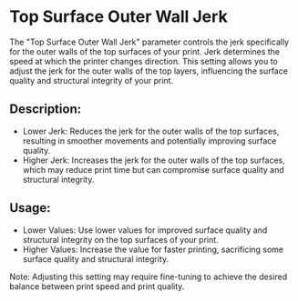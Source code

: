 Top Surface Outer Wall Jerk
====

The "Top Surface Outer Wall Jerk" parameter controls the jerk specifically for the outer walls of the top surfaces of your print. Jerk determines the speed at which the printer changes direction. This setting allows you to adjust the jerk for the outer walls of the top layers, influencing the surface quality and structural integrity of your print.

Description:
--

- Lower Jerk: Reduces the jerk for the outer walls of the top surfaces, resulting in smoother movements and potentially improving surface quality.
- Higher Jerk: Increases the jerk for the outer walls of the top surfaces, which may reduce print time but can compromise surface quality and structural integrity.

Usage:
--

- Lower Values: Use lower values for improved surface quality and structural integrity on the top surfaces of your print.
- Higher Values: Increase the value for faster printing, sacrificing some surface quality and structural integrity.

Note: Adjusting this setting may require fine-tuning to achieve the desired balance between print speed and print quality.


